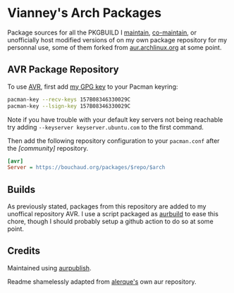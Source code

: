 # Vianney's Arch Packages

Package sources for all the PKGBUILD I [maintain](https://aur.archlinux.org/packages/?SeB=m&K=vianney), [co-maintain](https://aur.archlinux.org/packages/?SeB=c&K=vianney), or unofficially host modified versions of on my own package repository for my personnal use, some of them forked from [aur.archlinux.org](https://aur.archlinux.org) at some point.

## AVR Package Repository

To use [AVR](https://wiki.archlinux.org/index.php/Unofficial_user_repositories#avr), first add [my GPG key](https://pgp.mit.edu/pks/lookup?op=get&search=0x157B08346330029C) to your Pacman keyring:

```sh
pacman-key --recv-keys 157B08346330029C
pacman-key --lsign-key 157B08346330029C
```
Note if you have trouble with your default key servers not being reachable try adding `--keyserver keyserver.ubuntu.com` to the first command.

Then add the following repository configuration to your `pacman.conf` after the *[community]* repository.

```ini
[avr]
Server = https://bouchaud.org/packages/$repo/$arch
```

## Builds

As previously stated, packages from this repository are added to my unoffical repository AVR. I use a script packaged as [aurbuild](https://github.com/vbouchaud/aur/tree/main/aurbuild) to ease this chore, though I should probably setup a github action to do so at some point.

## Credits

Maintained using [aurpublish](https://github.com/eli-schwartz/aurpublish).

Readme shamelessly adapted from [alerque's](https://github.com/alerque/aur) own aur repository.

